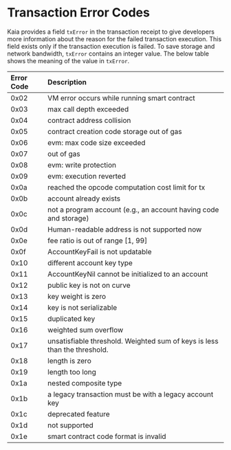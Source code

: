 # Transaction Error Codes

Kaia provides a field `txError` in the transaction receipt to give developers more information about the reason for the failed transaction execution. This field exists only if the transaction execution is failed. To save storage and network bandwidth, `txError` contains an integer value. The below table shows the meaning of the value in `txError`.

| Error Code | Description |
| :--- | :--- |
| 0x02 | VM error occurs while running smart contract |
| 0x03 | max call depth exceeded |
| 0x04 | contract address collision |
| 0x05 | contract creation code storage out of gas |
| 0x06 | evm: max code size exceeded |
| 0x07 | out of gas |
| 0x08 | evm: write protection |
| 0x09 | evm: execution reverted |
| 0x0a | reached the opcode computation cost limit for tx |
| 0x0b | account already exists |
| 0x0c | not a program account \(e.g., an account having code and storage\) |
| 0x0d | Human-readable address is not supported now |
| 0x0e | fee ratio is out of range \[1, 99\] |
| 0x0f | AccountKeyFail is not updatable |
| 0x10 | different account key type |
| 0x11 | AccountKeyNil cannot be initialized to an account |
| 0x12 | public key is not on curve |
| 0x13 | key weight is zero |
| 0x14 | key is not serializable |
| 0x15 | duplicated key |
| 0x16 | weighted sum overflow |
| 0x17 | unsatisfiable threshold. Weighted sum of keys is less than the threshold. |
| 0x18 | length is zero |
| 0x19 | length too long |
| 0x1a | nested composite type |
| 0x1b | a legacy transaction must be with a legacy account key |
| 0x1c | deprecated feature |
| 0x1d | not supported |
| 0x1e | smart contract code format is invalid |

